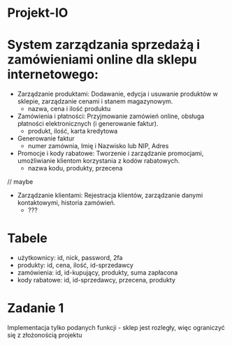 # Projekt-IO

# System zarządzania sprzedażą i zamówieniami online dla sklepu internetowego:

- Zarządzanie produktami: Dodawanie, edycja i usuwanie produktów w sklepie, zarządzanie cenami i stanem magazynowym.
  - nazwa, cena i ilość produktu
- Zamówienia i płatności: Przyjmowanie zamówień online, obsługa płatności elektronicznych (i generowanie faktur).
  - produkt, ilość, karta kredytowa
- Generowanie faktur
  - numer zamównia, Imię i Nazwisko lub NIP, Adres
- Promocje i kody rabatowe: Tworzenie i zarządzanie promocjami, umożliwianie klientom korzystania z kodów rabatowych.
  - nazwa kodu, produkty, przecena

// maybe
- Zarządzanie klientami: Rejestracja klientów, zarządzanie danymi kontaktowymi, historia zamówień.
  - ???

# Tabele

- użytkownicy: id, nick, password, 2fa
- produkty: id, cena, ilość, id-sprzedawcy
- zamówienia: id, id-kupujący, produkty, suma zapłacona
- kody rabatowe: id, id-sprzedawcy, przecena, produkty


# Zadanie 1
  Implementacja tylko podanych funkcji - sklep jest rozległy, więc ograniczyć się z złożonością projektu
